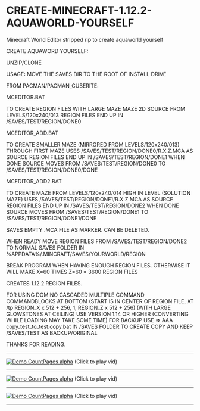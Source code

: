 # CREATE-MINECRAFT-1.12.2-AQUAWORLD-YOURSELF
Minecraft World Editor stripped rip to create aquaworld yourself

CREATE AQUAWORD YOURSELF:

UNZIP/CLONE

USAGE: MOVE THE SAVES DIR TO THE ROOT OF INSTALL DRIVE

FROM PACMAN/PACMAN_CUBERITE:

MCEDITOR.BAT

TO CREATE REGION FILES WITH LARGE MAZE
MAZE 2D SOURCE FROM LEVELS/120x240/013
REGION FILES END UP IN /SAVES/TEST/REGION/DONE0


MCEDITOR_ADD.BAT

TO CREATE SMALLER MAZE (MIRRORED FROM LEVELS/120x240/013) THROUGH FIRST MAZE
USES /SAVES/TEST/REGION/DONE0/R.X.Z.MCA AS SOURCE
REGION FILES END UP IN /SAVES/TEST/REGION/DONE1
WHEN DONE SOURCE MOVES FROM /SAVES/TEST/REGION/DONE0 TO /SAVES/TEST/REGION/DONE0/DONE


MCEDITOR_ADD2.BAT

TO CREATE MAZE FROM LEVELS/120x240/014 HIGH IN LEVEL (SOLUTION MAZE)
USES /SAVES/TEST/REGION/DONE1/R.X.Z.MCA AS SOURCE
REGION FILES END UP IN /SAVES/TEST/REGION/DONE2
WHEN DONE SOURCE MOVES FROM /SAVES/TEST/REGION/DONE1 TO /SAVES/TEST/REGION/DONE1/DONE

SAVES EMPTY .MCA FILE AS MARKER. CAN BE DELETED.

WHEN READY MOVE REGION FILES FROM /SAVES/TEST/REGION/DONE2 TO NORMAL SAVES FOLDER IN %APPDATA%/.MINCRAFT/SAVES/YOURWORLD/REGION

BREAK PROGRAM WHEN HAVING ENOUGH REGION FILES. OTHERWISE IT WILL MAKE X=60 TIMES Z=60 = 3600 REGION FILES

CREATES 1.12.2 REGION FILES.

FOR USING DOMINO CASCADED MULTIPLE COMMAND COMMANDBLOCKS AT BOTTOM
	(START IS IN CENTER OF REGION FILE, AT /tp REGION_X x 512 + 256, 1, REGION_Z x 512 + 256) (WITH LARGE GLOWSTONES AT CEILING)
	USE VERSION 1.14 OR HIGHER (CONVERTING WHILE LOADING MAY TAKE SOME TIME)
	FOR BACKUP USE => AAA copy_test_to_test.copy.bat IN /SAVES FOLDER TO CREATE COPY AND KEEP /SAVES/TEST AS BACKUP/ORIGINAL

THANKS FOR READING.

***
[![Demo CountPages alpha](https://github.com/HakkaTjakka/AQUAWORLD/blob/main/Untitled.jpg)](https://www.youtube.com/embed/ec3Z_iEoSNw)
(Click to play vid)
***
[![Demo CountPages alpha](https://github.com/HakkaTjakka/AQUAWORLD/blob/main/Untitled2.jpg)](https://www.youtube.com/embed/Q0EHdVRxQAs)
(Click to play vid)
***
[![Demo CountPages alpha](https://github.com/HakkaTjakka/AQUAWORLD/blob/main/Untitled3.jpg)](https://www.youtube.com/embed/w0P11M29Mx8)
(Click to play vid)
***


